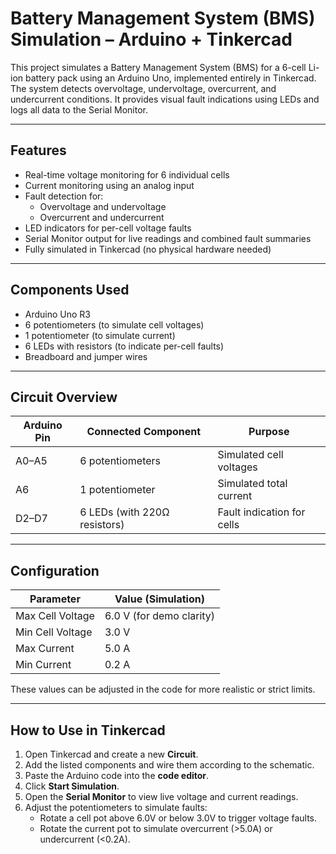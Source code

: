 # Battery Management System (BMS) Simulation – Arduino + Tinkercad

This project simulates a Battery Management System (BMS) for a 6-cell Li-ion battery pack using an Arduino Uno, implemented entirely in Tinkercad. The system detects overvoltage, undervoltage, overcurrent, and undercurrent conditions. It provides visual fault indications using LEDs and logs all data to the Serial Monitor.

---

## Features

- Real-time voltage monitoring for 6 individual cells
- Current monitoring using an analog input
- Fault detection for:
  - Overvoltage and undervoltage
  - Overcurrent and undercurrent
- LED indicators for per-cell voltage faults
- Serial Monitor output for live readings and combined fault summaries
- Fully simulated in Tinkercad (no physical hardware needed)

---

## Components Used

- Arduino Uno R3
- 6 potentiometers (to simulate cell voltages)
- 1 potentiometer (to simulate current)
- 6 LEDs with resistors (to indicate per-cell faults)
- Breadboard and jumper wires

---

## Circuit Overview

| Arduino Pin | Connected Component        | Purpose                    |
|-------------|----------------------------|----------------------------|
| A0–A5       | 6 potentiometers            | Simulated cell voltages    |
| A6          | 1 potentiometer             | Simulated total current    |
| D2–D7       | 6 LEDs (with 220Ω resistors) | Fault indication for cells |

---

## Configuration

| Parameter       | Value (Simulation) |
|-----------------|--------------------|
| Max Cell Voltage | 6.0 V (for demo clarity) |
| Min Cell Voltage | 3.0 V              |
| Max Current      | 5.0 A              |
| Min Current      | 0.2 A              |

These values can be adjusted in the code for more realistic or strict limits.

---

## How to Use in Tinkercad

1. Open Tinkercad and create a new **Circuit**.
2. Add the listed components and wire them according to the schematic.
3. Paste the Arduino code into the **code editor**.
4. Click **Start Simulation**.
5. Open the **Serial Monitor** to view live voltage and current readings.
6. Adjust the potentiometers to simulate faults:
   - Rotate a cell pot above 6.0V or below 3.0V to trigger voltage faults.
   - Rotate the current pot to simulate overcurrent (>5.0A) or undercurrent (<0.2A).



